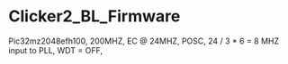 # Clicker2_BL_Firmware
Pic32mz2048efh100,
200MHZ,
EC @ 24MHZ,
POSC,
24 / 3 * 6 = 8 MHZ input to PLL,
WDT = OFF,



